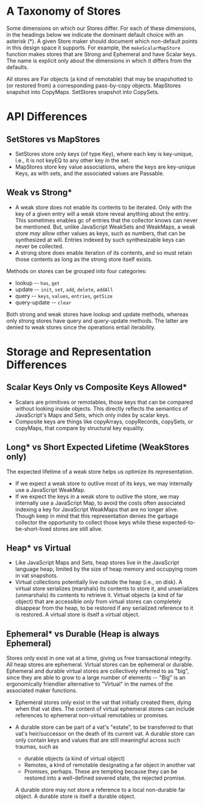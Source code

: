 # A Taxonomy of Stores

Some dimensions on which our Stores differ. For each of these dimensions, in the headings below we indicate the dominant default choice with an asterisk (*). A given Store maker should document which non-default points in this design space it supports. For example, the `makeScalarMapStore` function makes stores that are Strong and Ephemeral and have Scalar keys.  The name is explicit only about the dimensions in which it differs from the defaults.

All stores are Far objects (a kind of remotable) that may be snapshotted to (or restored from) a corresponding pass-by-copy objects. MapStores snapshot into CopyMaps. SetStores snapshot into CopySets.

# API Differences

## SetStores vs MapStores

* SetStores store only keys (of type Key), where each key is key-unique, i.e., it is not keyEQ to any other key in the set.
* MapStores store key value associations, where the keys are key-unique Keys, as with sets, and the associated values are Passable.

## Weak vs Strong*

* A weak store does not enable its contents to be iterated. Only with the key of a given entry will a weak store reveal anything about the entry. This sometimes enables gc of entries that the collector knows can never be mentioned. But, unlike JavaScript WeakSets and WeakMaps, a weak store *may* allow other values as keys, such as numbers, that can be synthesized at will. Entries indexed by such synthesizable keys can never be collected.
* A strong store does enable iteration of its contents, and so must retain those contents as long as the strong store itself exists.

Methods on stores can be grouped into four categories:

* lookup -- `has`, `get`
* update -- `init`, `set`, `add`, `delete`, `addAll`
* query -- `keys`, `values`, `entries`, `getSize`
* query-update -- `clear`

Both strong and weak stores have lookup and update methods, whereas only strong stores have query and query-update methods.  The latter are denied to weak stores since the operations entail iterability.

# Storage and Representation Differences

## Scalar Keys Only vs Composite Keys Allowed*

* Scalars are primitives or remotables, those keys that can be compared without looking inside objects. This directly reflects the semantics of JavaScript's Maps and Sets, which only index by scalar keys.
* Composite keys are things like copyArrays, copyRecords, copySets, or copyMaps, that compare by structural key equality.

## Long* vs Short Expected Lifetime (WeakStores only)

The expected lifetime of a weak store helps us optimize its representation.
* If we expect a weak store to outlive most of its keys, we may internally use a JavaScript WeakMap.
* If we expect the keys in a weak store to outlive the store, we may internally use a JavaScript Map, to avoid the costs often associated indexing a key for JavaScript WeakMaps that are no longer alive. Though keep in mind that this representation denies the garbage collector the opportunity to collect those keys while these expected-to-be-short-lived stores are still alive.

## Heap* vs Virtual

* Like JavaScript Maps and Sets, heap stores live in the JavaScript language heap, limited by the size of heap memory and occupying room in vat snapshots.
* Virtual collections potentially live outside the heap (i.e., on disk). A virtual store serializes (marshals) its contents to store it, and unserializes (unmarshals) its contents to retrieve it. Virtual objects (a kind of far object) that are accessible *only* from virtual stores can completely disappear from the heap, to be restored if any serialized reference to it is restored. A virtual store is itself a virtual object.

## Ephemeral* vs Durable (Heap is always Ephemeral)

Stores only exist in one vat at a time, giving us free transactional integrity. All heap stores are ephemeral. Virtual stores can be ephemeral or durable. Ephemeral and durable virtual stores are collectively referred to as "big", since they are able to grow to a large number of elements -- "Big" is an ergonomically friendlier alternative to "Virtual" in the names of the associated maker functions.
* Ephemeral stores only exist in the vat that initially created them, dying when that vat dies. The content of virtual ephemeral stores can include references to ephemeral non-virtual remotables or promises.
* A durable store can be part of a vat's "estate", to be transferred to that vat's heir/successor on the death of its current vat. A durable store can only contain keys and values that are still meaningful across such traumas, such as
    * durable objects (a kind of virtual object)
    * Remotes, a kind of remotable designating a far object in another vat
    * Promises, perhaps. These are tempting because they can be restored into a well-defined severed state, the rejected promise.

    A durable store may not store a reference to a local non-durable far object. A durable store is itself a durable object.
